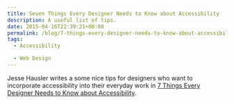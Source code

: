 ```yaml
---
title: Seven Things Every Designer Needs to Know about Accessibility
description: A useful list of tips.
date: 2015-04-16T22:39:21+00:00
permalink: /blog/7-things-every-designer-needs-to-know-about-accessibility/
tags:
  - Accessibility

  - Web Design
---
```


Jesse Hausler writes a some nice tips for designers who want to incorporate accessibility into their everyday work in [7 Things Every Designer Needs to Know about Accessibility](https://medium.com/salesforce-ux/7-things-every-designer-needs-to-know-about-accessibility-64f105f0881b).
